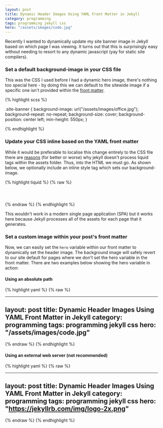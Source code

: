 ```yaml
---
layout: post
title: Dynamic Header Images Using YAML Front Matter in Jekyll
category: programming
tags: programming jekyll css
hero: "/assets/images/code.jpg"
---
```


Recently I wanted to dynamically update my site banner image in Jekyll based on which page I was viewing. It turns out that this is surprisingly easy without needing to resort to any dynamic javascript (yay for static site compilers).

### Set a default background-image in your CSS file

This was the CSS I used before I had a dynamic hero image, there's nothing too special here - by doing this we can default to the sitewide image if a specific one isn't provided within the [front matter](https://jekyllrb.com/docs/frontmatter/).

{% highlight scss %}

.site-banner {
  background-image: url("/assets/images/office.jpg");
  background-repeat: no-repeat;
  background-size: cover;
  background-position: center left;
  min-height: 550px;
}

{% endhighlight %}

### Update your CSS inline based on the YAML front matter

While it would be preferable to localise this change entirely to the CSS file there are [reasons](https://github.com/jekyll/jekyll/issues/2573) (for better or worse) why jekyll doesn't process liquid tags within the assets folder. Thus, into the HTML we must go. As shown below, we optionally include an inline style tag which sets our background-image.

{% highlight liquid %}
{% raw %}

<header 
  class="site-banner" 
  {% if page.hero %} 
    style="background-image: url('{{ page.hero }}')" 
  {% endif %}>
</header>

{% endraw %}
{% endhighlight %}

This wouldn't work in a modern single page application (SPA) but it works here because Jekyll processes all of the assets for each page that it generates.

### Set a custom image within your post's front matter

Now, we can easily set the ```hero``` variable within our front matter to dynamically set the header image. The background image will safely revert to our site default for pages where we don't set the hero variable in the front matter. There are two examples below showing the hero variable in action:

#### Using an absolute path

{% highlight yaml %}
{% raw %}

---
layout: post
title: Dynamic Header Images Using YAML Front Matter in Jekyll
category: programming
tags: programming jekyll css
hero: "/assets/images/code.jpg"
---

{% endraw %}
{% endhighlight %}

#### Using an external web server (not recommended)

{% highlight yaml %}
{% raw %}

---
layout: post
title: Dynamic Header Images Using YAML Front Matter in Jekyll
category: programming
tags: programming jekyll css
hero: "https://jekyllrb.com/img/logo-2x.png"
---

{% endraw %}
{% endhighlight %}
